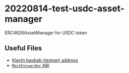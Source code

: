 # 20220814-test-usdc-asset-manager

ERC4626AssetManager for USDC token
## Useful Files

- [Klaytn baobab (testnet) address](./output/baobab.json)
- [`MockForwarder` ABI](./abi/ERC4626AssetManager.json)
